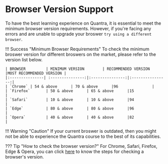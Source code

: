 # Browser Version Support

To have the best learning experience on Quantra, it is essential to meet the 
minimum browser version requirements. However, if you're facing any errors
and are unable to upgrade your broswer `try using a different browser`. 

!!! Success "Minimum Browser Requirements"
    To check the minimum broswer version for different broswers on the 
    market, please refer to the version list below.

    | BROWSER         | MINIMUM VERSION        | RECOMMENDED VERSION     |MOST RECOMMENDED VERSION |
    |:---------------| :---------------:|:---------------:|:----------------:| 
    | `Chrome` | 54 & above      | 70 & above      |96               |
    | `Firefox`       | 50 & above      | 65 & above      |15               |
    | `Safari`        | 10 & above      | 10 & above      |94               |
    | `Edge`          | 80 & above      | 80 & above      |96               |
    | `Opera`         | 40 & above      | 40 & above      |82               |

!!! Warning "Caution"
    If your current broswer is outdated, then you might not be able to experience 
    the Quantra course to the best of its capabilities. 

??? Tip "How to check the browser version?"
    For Chrome, Safari, Firefox, Edge & Opera, you can click [here](https://browserhow.com/how-to-check-browser-version/)
    to know the steps for checking a browser's version.